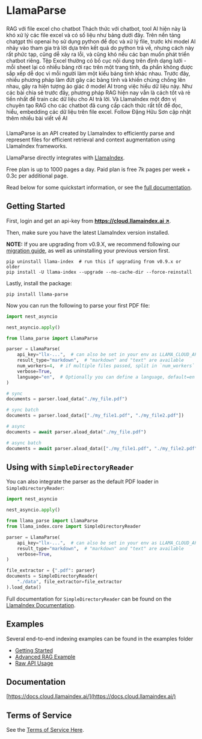 # LlamaParse

###
RAG với file excel cho chatbot
Thách thức với chatbot, tool AI hiện này là khó xử lý các file excel và có số liệu như bảng dưới đây.
Trên nền tảng chatgpt thì openai họ sử dụng python để đọc và xử lý file, trước khi model AI nhảy vào tham gia trả lời dựa trên kết quả do python trả về, nhưng cách này rất phức tạp, cũng dễ xảy ra lỗi, và cũng khó nếu các bạn muốn phát triển chatbot riêng.
Tệp Excel thường có bố cục nội dung trên định dạng lưới - mỗi sheet lại có nhiều bảng rời rạc trên một trang tính, đa phần không được sắp xếp dễ dọc vì mỗi người làm một kiểu bảng tính khác nhau.
Trước đây, nhiều phương pháp làm đứt gãy các bảng tính và khiến chúng chồng lên nhau, gây ra hiện tượng ảo giác ở model AI trong việc hiểu dữ liệu này.
Như các bài chia sẻ trước đây, phương pháp RAG hiện nay vẫn là cách tốt và rẻ tiền nhất để train các dữ liệu cho AI trả lời. 
Và LlamaIndex một đơn vị chuyên tạo RAG cho các chatbot đã cung cấp cách thức rất tốt để đọc, hiểu, embedding các dữ liệu trên file excel.
Follow Đặng Hữu Sơn cập nhật thêm nhiều bài viết về AI
###

LlamaParse is an API created by LlamaIndex to efficiently parse and represent files for efficient retrieval and context augmentation using LlamaIndex frameworks.

LlamaParse directly integrates with [LlamaIndex](https://github.com/run-llama/llama_index).

Free plan is up to 1000 pages a day. Paid plan is free 7k pages per week + 0.3c per additional page.

Read below for some quickstart information, or see the [full documentation](https://docs.cloud.llamaindex.ai/).

## Getting Started

First, login and get an api-key from [**https://cloud.llamaindex.ai ↗**](https://cloud.llamaindex.ai).

Then, make sure you have the latest LlamaIndex version installed.

**NOTE:** If you are upgrading from v0.9.X, we recommend following our [migration guide](https://pretty-sodium-5e0.notion.site/v0-10-0-Migration-Guide-6ede431dcb8841b09ea171e7f133bd77), as well as uninstalling your previous version first.

```
pip uninstall llama-index  # run this if upgrading from v0.9.x or older
pip install -U llama-index --upgrade --no-cache-dir --force-reinstall
```

Lastly, install the package:

`pip install llama-parse`

Now you can run the following to parse your first PDF file:

```python
import nest_asyncio

nest_asyncio.apply()

from llama_parse import LlamaParse

parser = LlamaParse(
    api_key="llx-...",  # can also be set in your env as LLAMA_CLOUD_API_KEY
    result_type="markdown",  # "markdown" and "text" are available
    num_workers=4,  # if multiple files passed, split in `num_workers` API calls
    verbose=True,
    language="en",  # Optionally you can define a language, default=en
)

# sync
documents = parser.load_data("./my_file.pdf")

# sync batch
documents = parser.load_data(["./my_file1.pdf", "./my_file2.pdf"])

# async
documents = await parser.aload_data("./my_file.pdf")

# async batch
documents = await parser.aload_data(["./my_file1.pdf", "./my_file2.pdf"])
```

## Using with `SimpleDirectoryReader`

You can also integrate the parser as the default PDF loader in `SimpleDirectoryReader`:

```python
import nest_asyncio

nest_asyncio.apply()

from llama_parse import LlamaParse
from llama_index.core import SimpleDirectoryReader

parser = LlamaParse(
    api_key="llx-...",  # can also be set in your env as LLAMA_CLOUD_API_KEY
    result_type="markdown",  # "markdown" and "text" are available
    verbose=True,
)

file_extractor = {".pdf": parser}
documents = SimpleDirectoryReader(
    "./data", file_extractor=file_extractor
).load_data()
```

Full documentation for `SimpleDirectoryReader` can be found on the [LlamaIndex Documentation](https://docs.llamaindex.ai/en/stable/module_guides/loading/simpledirectoryreader.html).

## Examples

Several end-to-end indexing examples can be found in the examples folder

- [Getting Started](examples/demo_basic.ipynb)
- [Advanced RAG Example](examples/demo_advanced.ipynb)
- [Raw API Usage](examples/demo_api.ipynb)

## Documentation

[https://docs.cloud.llamaindex.ai/](https://docs.cloud.llamaindex.ai/)

## Terms of Service

See the [Terms of Service Here](./TOS.pdf).
